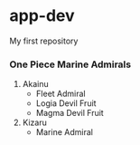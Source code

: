 # app-dev
My first repository

### One Piece Marine Admirals
1. Akainu
   - Fleet Admiral
   - Logia Devil Fruit
   - Magma Devil Fruit
2. Kizaru
   - Marine Admiral
